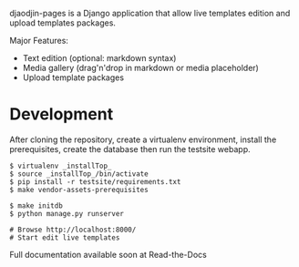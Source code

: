 djaodjin-pages is a Django application that allow live templates edition
and upload templates packages.

Major Features:

- Text edition (optional: markdown syntax)
- Media gallery (drag'n'drop in markdown or media placeholder)
- Upload template packages

Development
===========

After cloning the repository, create a virtualenv environment, install
the prerequisites, create the database then run the testsite webapp.

    $ virtualenv _installTop_
    $ source _installTop_/bin/activate
    $ pip install -r testsite/requirements.txt
    $ make vendor-assets-prerequisites

    $ make initdb
    $ python manage.py runserver

    # Browse http://localhost:8000/
    # Start edit live templates

Full documentation available soon at Read-the-Docs